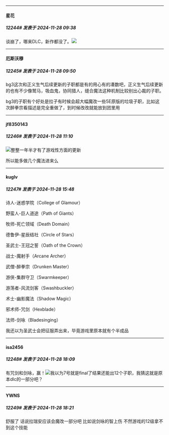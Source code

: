 ﻿
*****

####  星花  
##### 12244#       发表于 2024-11-28 09:38

谈崩了，哪来DLC，新作都没了。<img src="https://static.saraba1st.com/image/smiley/face2017/066.png" referrerpolicy="no-referrer">


*****

####  厄斯沃穆  
##### 12245#       发表于 2024-11-28 09:50

bg3这次和正义生气后续更新的子职都是有的用心有的凑数吧，正义生气后续更新的也有不少像鹫马，吸血鬼，协同猎人，缝合魔法这种机制比较别出心裁的子职。

bg3的子职有个好处是拉子有时候会超大幅魔改一些5E原版的垃圾子职，比如这次醉拳宗看描述是完全重做了，到时候改改就能放到团里用


*****

####  jf8350143  
##### 12246#       发表于 2024-11-28 11:10

<img src="https://static.saraba1st.com/image/smiley/face2017/001.png" referrerpolicy="no-referrer">整整一年半才有了游戏性方面的更新

所以能多做几个魔法进来么


*****

####  kuglv  
##### 12247#       发表于 2024-11-28 15:48

诗人-迷惑学院（College of Glamour）

野蛮人-巨人道途（Path of Giants）

牧师-死亡领域（Death Domain）

德鲁伊-星辰结社（Circle of Stars）

圣武士-王冠之誓（Oath of the Crown）

战士-魔射手（Arcane Archer）

武僧-醉拳宗（Drunken Master）

游侠-集群守卫（Swarmkeeper）

游荡者-风流剑客（Swashbuckler）

术士-幽影魔法（Shadow Magic）

邪术师-咒剑（Hexblade）

法师-剑咏（Bladesinging）

我还以为圣武士会把征服弄出来，毕竟游戏里原本就有个半成品


*****

####  isa2456  
##### 12248#       发表于 2024-11-28 18:09

有咒剑和剑咏，赢！<img src="https://static.saraba1st.com/image/smiley/face2017/009.gif" referrerpolicy="no-referrer">我以为7号就是final了结果还能出12个子职，我猜这就是原本dlc的一部分吧？           


*****

####  YWNS  
##### 12249#       发表于 2024-11-28 18:21

舒服了 话说拉瑞安应该会魔改一部分吧 比如说剑咏的智上伤 不然游戏的12级拿不到这个技能

